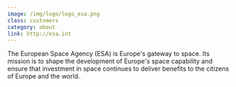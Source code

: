 ```yaml
---
image: /img/logo/logo_esa.png
class: customers
category: about
link: http://esa.int
---
```


The European Space Agency (ESA) is Europe's gateway to space. Its
mission is to shape the development of Europe's space capability and
ensure that investment in space continues to deliver benefits to the
citizens of Europe and the world.


